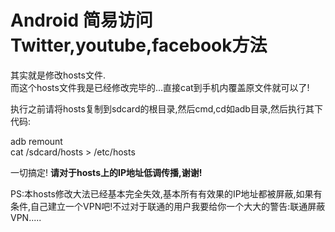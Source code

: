 # Android 简易访问Twitter,youtube,facebook方法

<p>其实就是修改hosts文件.<br />
而这个hosts文件我是已经修改完毕的...直接cat到手机内覆盖原文件就可以了!</p>

<p>执行之前请将hosts复制到sdcard的根目录,然后cmd,cd如adb目录,然后执行其下代码:</p>

<p>adb remount<br />
cat /sdcard/hosts >  /etc/hosts</p>

<p>一切搞定!
<strong>请对于hosts上的IP地址低调传播,谢谢!</strong></p>

<p>PS:本hosts修改大法已经基本完全失效,基本所有有效果的IP地址都被屏蔽,如果有条件,自己建立一个VPN吧!不过对于联通的用户我要给你一个大大的警告:联通屏蔽VPN.....</p>
